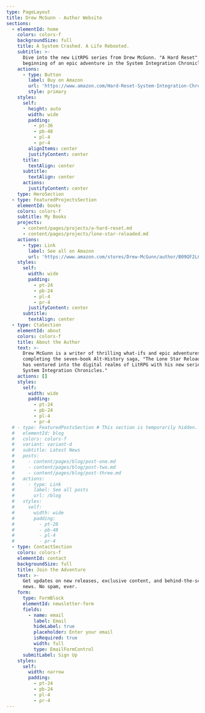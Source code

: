 ```yaml
---
type: PageLayout
title: Drew McGunn - Author Website
sections:
  - elementId: home
    colors: colors-f
    backgroundSize: full
    title: A System Crashed. A Life Rebooted.
    subtitle: >-
      Dive into the new LitRPG series from Drew McGunn. "A Hard Reset" is the
      beginning of an epic adventure in the System Integration Chronicles.
    actions:
      - type: Button
        label: Buy on Amazon
        url: 'https://www.amazon.com/Hard-Reset-System-Integration-Chronicles-ebook/dp/B0FDYNSJ5W'
        style: primary
    styles:
      self:
        height: auto
        width: wide
        padding:
          - pt-36
          - pb-48
          - pl-4
          - pr-4
        alignItems: center
        justifyContent: center
      title:
        textAlign: center
      subtitle:
        textAlign: center
      actions:
        justifyContent: center
    type: HeroSection
  - type: FeaturedProjectsSection
    elementId: books
    colors: colors-f
    subtitle: My Books
    projects:
      - content/pages/projects/a-hard-reset.md
      - content/pages/projects/lone-star-reloaded.md
    actions:
      - type: Link
        label: See all on Amazon
        url: 'https://www.amazon.com/stores/Drew-McGunn/author/B09QF2LCY3'
    styles:
      self:
        width: wide
        padding:
          - pt-24
          - pb-24
          - pl-4
          - pr-4
        justifyContent: center
      subtitle:
        textAlign: center
  - type: CtaSection
    elementId: about
    colors: colors-f
    title: About the Author
    text: >-
      Drew McGunn is a writer of thrilling what-ifs and epic adventures. After
      completing the seven-book Alt-History saga, "The Lone Star Reloaded," he
      has ventured into the digital realms of LitRPG with his new series, "The
      System Integration Chronicles."
    actions: []
    styles:
      self:
        width: wide
        padding:
          - pt-24
          - pb-24
          - pl-4
          - pr-4
  # - type: FeaturedPostsSection # This section is temporarily hidden. We will add it back once we create the individual blog post pages.
  #   elementId: blog
  #   colors: colors-f
  #   variant: variant-d
  #   subtitle: Latest News
  #   posts:
  #     - content/pages/blog/post-one.md
  #     - content/pages/blog/post-two.md
  #     - content/pages/blog/post-three.md
  #   actions:
  #     - type: Link
  #       label: See all posts
  #       url: /blog
  #   styles:
  #     self:
  #       width: wide
  #       padding:
  #         - pt-28
  #         - pb-48
  #         - pl-4
  #         - pr-4
  - type: ContactSection
    colors: colors-f
    elementId: contact
    backgroundSize: full
    title: Join the Adventure
    text: >-
      Get updates on new releases, exclusive content, and behind-the-scenes
      news. No spam, ever.
    form:
      type: FormBlock
      elementId: newsletter-form
      fields:
        - name: email
          label: Email
          hideLabel: true
          placeholder: Enter your email
          isRequired: true
          width: full
          type: EmailFormControl
      submitLabel: Sign Up
    styles:
      self:
        width: narrow
        padding:
          - pt-24
          - pb-24
          - pl-4
          - pr-4
---
```

